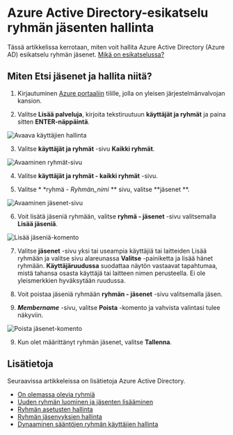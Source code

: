 <properties
    pageTitle="Azure Active Directory-esikatselu ryhmän jäsenten hallinta | Microsoft Azure"
    description="Miten käyttäjille ja laitteille, jotka ovat Azure Active Directory-ryhmän jäsenet"
    services="active-directory"
    documentationCenter=""
    authors="curtand"
    manager="femila"
    editor=""/>

<tags
    ms.service="active-directory"
    ms.workload="identity"
    ms.tgt_pltfrm="na"
    ms.devlang="na"
    ms.topic="article"
    ms.date="09/12/2016"
    ms.author="curtand"/>


# <a name="manage-the-members-for-a-group-in-azure-active-directory-preview"></a>Azure Active Directory-esikatselu ryhmän jäsenten hallinta

Tässä artikkelissa kerrotaan, miten voit hallita Azure Active Directory (Azure AD) esikatselu ryhmän jäsenet. [Mikä on esikatselussa?](active-directory-preview-explainer.md)

## <a name="how-do-i-find-the-members-and-manage-them"></a>Miten Etsi jäsenet ja hallita niitä?

1.  Kirjautuminen [Azure portaaliin](https://portal.azure.com) tilille, jolla on yleisen järjestelmänvalvojan kansion.

2.  Valitse **Lisää palveluja**, kirjoita tekstiruutuun **käyttäjät ja ryhmät** ja paina sitten **ENTER-näppäintä**.

  ![Avaava käyttäjien hallinta](./media/active-directory-groups-members-azure-portal/search-user-management.png)

3.  Valitse **käyttäjät ja ryhmät** -sivu **Kaikki ryhmät**.

  ![Avaaminen ryhmät-sivu](./media/active-directory-groups-members-azure-portal/view-groups-blade.png)

4. Valitse **käyttäjät ja ryhmät - kaikki ryhmät** -sivu.

5. Valitse * *ryhmä - *Ryhmän_nimi* ** sivu, valitse **jäsenet **.

  ![Avaaminen jäsenet-sivu](./media/active-directory-groups-members-azure-portal/view-group-members.png)

6. Voit lisätä jäseniä ryhmään, valitse **ryhmä - jäsenet** -sivu valitsemalla **Lisää jäseniä**.

  ![Lisää jäseniä-komento](./media/active-directory-groups-members-azure-portal/add-group-members-command.png)

7. Valitse **jäsenet** -sivu yksi tai useampia käyttäjiä tai laitteiden Lisää ryhmään ja valitse sivu alareunassa **Valitse** -painiketta ja lisää hänet ryhmään. **Käyttäjäruudussa** suodattaa näytön vastaavat tapahtumaa, mistä tahansa osasta käyttäjä tai laitteen nimen perusteella. Ei ole yleismerkkien hyväksytään ruudussa.

8. Voit poistaa jäseniä ryhmään **ryhmän - jäsenet** -sivu valitsemalla jäsen.

9. ***Membername*** -sivu, valitse **Poista** -komento ja vahvista valintasi tulee näkyviin.

  ![Poista jäsenet-komento](./media/active-directory-groups-members-azure-portal/remove-group-members-command.png)

9. Kun olet määrittänyt ryhmän jäsenet, valitse **Tallenna**.


## <a name="additional-information"></a>Lisätietoja

Seuraavissa artikkeleissa on lisätietoja Azure Active Directory.

* [On olemassa olevia ryhmiä](active-directory-groups-view-azure-portal.md)
* [Uuden ryhmän luominen ja jäsenten lisääminen](active-directory-groups-create-azure-portal.md)
* [Ryhmän asetusten hallinta](active-directory-groups-settings-azure-portal.md)
* [Ryhmän jäsenyyksien hallinta](active-directory-groups-membership-azure-portal.md)
* [Dynaaminen sääntöjen ryhmän käyttäjien hallinta](active-directory-groups-dynamic-membership-azure-portal.md)
